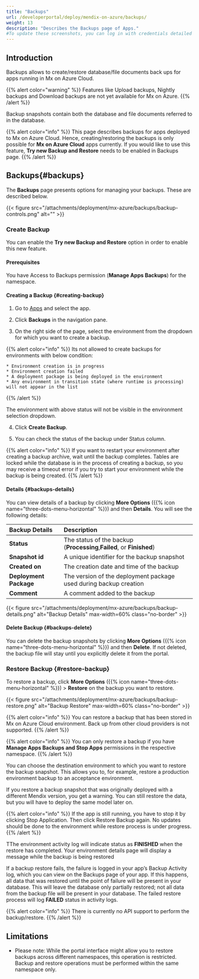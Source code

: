 ```yaml
---
title: "Backups"
url: /developerportal/deploy/mendix-on-azure/backups/
weight: 13
description: "Describes the Backups page of Apps."
#To update these screenshots, you can log in with credentials detailed in How to Update Screenshots Using Team Apps.
---
```


## Introduction

Backups allows to create/restore database/file documents back ups for apps running in Mx on Azure Cloud.

{{% alert color="warning" %}}
Features like Upload backups, Nightly backups and Download backups are not yet available for Mx on Azure.
{{% /alert %}}

Backup snapshots contain both the database and file documents referred to in the database.

{{% alert color="info" %}}
This page describes backups for apps deployed to Mx on Azure Cloud. Hence, creating/restoring the backups is only possible for **Mx on Azure Cloud** apps currently. If you would like to use this feature, **Try new Backup and Restore** needs to be enabled in Backups page.
{{% /alert %}}

## Backups{#backups}

The **Backups** page presents options for managing your backups. These are described below.

{{< figure src="/attachments/deployment/mx-azure/backups/backup-controls.png" alt="" >}}

### Create Backup

You can enable the **Try new Backup and Restore** option in order to enable this new feature.

#### Prerequisites

You have Access to Backups permission (**Manage Apps Backups**) for the namespace.

#### Creating a Backup {#creating-backup}

1. Go to [Apps](https://sprintr.home.mendix.com) and select the app.

2. Click **Backups** in the navigation pane.

3. On the right side of the page, select the environment from the dropdown for which you want to create a backup. 

{{% alert color="info" %}}
Its not allowed to create backups for environments with below condition:

	* Environment creation is in progress
	* Environment creation failed
	* A deployment package is being deployed in the environment
	* Any environment in transition state (where runtime is processing) will not appear in the list
{{% /alert %}}

The environment with above status will not be visible in the environment selection dropdown.

4. Click **Create Backup**. 

5. You can check the status of the backup under Status column. 

{{% alert color="info" %}}
If you want to restart your environment after creating a backup archive, wait until the backup completes. Tables are locked while the database is in the process of creating a backup, so you may receive a timeout error if you try to start your environment while the backup is being created.
{{% /alert %}}


#### Details {#backups-details}

You can view details of a backup by clicking **More Options** ({{% icon name="three-dots-menu-horizontal" %}}) and then **Details**. You will see the following details:

| Backup Details                      | Description                                                                                   |
| :---------------------------------- | :-------------------------------------------------------------------------------------------- |
| **Status**                          | The status of the backup (**Processing**,**Failed**, or **Finished**) |
| **Snapshot id**                     | A unique identifier for the backup snapshot                                                   |
| **Created on**                      | The creation date and time of the backup                                                      |
| **Deployment Package**              | The version of the deployment package used during backup creation                             |
| **Comment**                         | A comment added to the backup                                                                 |

{{< figure src="/attachments/deployment/mx-azure/backups/backup-details.png" alt="Backup Details" max-width=60% class="no-border" >}}

#### Delete Backup {#backups-delete}

You can delete the backup snapshots by clicking **More Options** ({{% icon name="three-dots-menu-horizontal" %}}) and then **Delete**. If not deleted, the backup file will stay until you explicitly delete it from the portal. 


### Restore Backup {#restore-backup}

To restore a backup, click **More Options** ({{% icon name="three-dots-menu-horizontal" %}}) > **Restore** on the backup you want to restore.

{{< figure src="/attachments/deployment/mx-azure/backups/backup-restore.png" alt="Backup Restore" max-width=60% class="no-border" >}}

{{% alert color="info" %}}
You can restore a backup that has been stored in Mx on Azure Cloud environment. Back up from other cloud providers is not supported.
{{% /alert %}}

{{% alert color="info" %}}
You can only restore a backup if you have **Manage Apps Backups and Stop Apps** permissions in the respective namespace.
{{% /alert %}}

You can choose the destination environment to which you want to restore the backup snapshot. This allows you to, for example, restore a production environment backup to an acceptance environment.

If you restore a backup snapshot that was originally deployed with a different Mendix version, you get a warning. You can still restore the data, but you will have to deploy the same model later on.

{{% alert color="info" %}}
If the app is still running, you have to stop it by clicking Stop Application. Then click Restore Backup again. No updates should be done to the environment while restore process is under progress. 
{{% /alert %}}

TThe environment activity log will indicate status as **FINISHED** when the restore has completed. Your environment details page will display a message while the backup is being restored
 
If a backup restore fails, the failure is logged in your app’s Backup Activity log, which you can view on the Backups page of your app. If this happens, all data that was restored until the point of failure will be present in your database. This will leave the database only partially restored; not all data from the backup file will be present in your database. The failed restore process will log **FAILED** status in activity logs.

{{% alert color="info" %}}
There is currently no API support to perform the backup/restore.
{{% /alert %}}

## Limitations

* Please note: While the portal interface might allow you to restore backups across different namespaces, this operation is restricted. Backup and restore operations must be performed within the same namespace only.